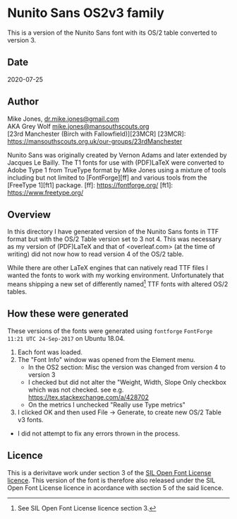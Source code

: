 # Nunito Sans OS2v3 family
This is a version of the Nunito Sans font with its OS/2 table converted to version 3.

## Date
2020-07-25

## Author
Mike Jones, <dr.mike.jones@gmail.com>  
AKA Grey Wolf <mike.jones@mansouthscouts.org>  
[23rd Manchester (Birch with Fallowfield)][23MCR]
[23MCR]: https://mansouthscouts.org.uk/our-groups/23rdManchester

Nunito Sans was originally created by Vernon Adams and later extended by
Jacques Le Bailly. The T1 fonts for use with (PDF)LaTeX were converted to
Adobe Type 1 from TrueType format by Mike Jones using a mixture of tools
including but not limited to [FontForge][ff] and various tools from the
[FreeType 1][ft1] package.
[ff]: https://fontforge.org/
[ft1]: https://www.freetype.org/

## Overview
In this directory I have generated version of the Nunito Sans fonts in
TTF format but with the OS/2 Table version set to 3 not 4. This was necessary
as my version of (PDF)LaTeX and that of <overleaf.com> (at the time of
writing) did not now how to read version 4 of the OS/2 table.

While there are other LaTeX engines that can natively read TTF files
I wanted the fonts to work with my working environment. Unfortunately that
means shipping a new set of differently named[^1] TTF fonts with altered OS/2
tables.
[^1]: See SIL Open Font License licence section 3.

## How these were generated
These versions of the fonts were generated using `fontforge`
`FontForge 11:21 UTC 24-Sep-2017` on Ubuntu 18.04.
1. Each font was loaded.
2. The "Font Info" window was opened from the Element menu.
   * In the OS2 section: Misc the version was changed from version 4 to
     version 3
   * I checked but did not alter the "Weight, Width, Slope Only checkbox
     which was not checked. see e.g. <https://tex.stackexchange.com/a/428702>
   * On the metrics I unchecked "Really use Type metrics"
6. I clicked OK and then used File -> Generate, to create new OS/2 Table v3 fonts.
*  I did not attempt to fix any errors thrown in the process.

## Licence
This is a derivitave work under section 3 of the [SIL Open Font License licence](../OFL.txt).
This version of the font is therefore also released under the SIL Open
Font License licence in acordance with section 5 of the said licence.
